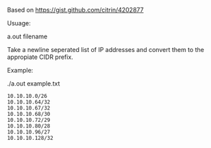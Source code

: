 Based on https://gist.github.com/citrin/4202877

Usuage: 

a.out filename

Take a newline seperated list of IP addresses and convert them to the appropiate CIDR prefix. 

Example:

./a.out example.txt

~~~
10.10.10.0/26
10.10.10.64/32
10.10.10.67/32
10.10.10.68/30
10.10.10.72/29
10.10.10.80/28
10.10.10.96/27
10.10.10.128/32
~~~
